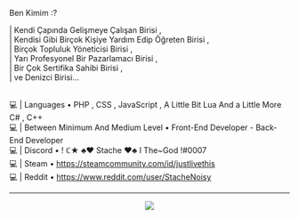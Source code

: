 Ben Kimim :?
<div>
| Kendi Çapında Gelişmeye Çalışan Birisi , <br>
| Kendisi Gibi Birçok Kişiye Yardım Edip Öğreten Birisi , <br>
| Birçok Topluluk Yöneticisi Birisi , <br>
| Yarı Profesyonel Bir Pazarlamacı Birisi , <br>
| Bir Çok Sertifika Sahibi Birisi , <br>
| ve Denizci Birisi... <br>

<br>

💻 | Languages • PHP , CSS , JavaScript , A Little Bit Lua And a Little More C# , C++ <br>
💻 | Between Minimum And Medium Level • Front-End Developer - Back-End Developer <br>
💻 | Discord • ! ℂ★ ♣♥ Stache ♥♣ I The~God !#0007 <br>
💻 | Steam • https://steamcommunity.com/id/justlivethis <br>
💻 | Reddit • https://www.reddit.com/user/StacheNoisy <br>

<hr>
<p href=""><p>
  
<p align="center">
<img style="margin-left: auto;" src="http://stachemsc.xyz/github.svg"></img>
<p>
  
<p href=""><p>
</div>
